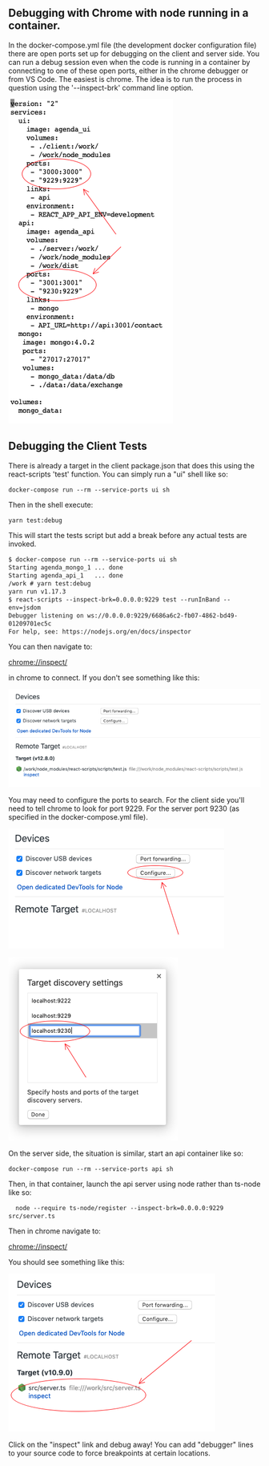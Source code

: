 Debugging with Chrome with node running in a container.
-------------------------------------------------------

In the docker-compose.yml file (the development docker configuration file) there
are open ports set up for debugging on the client and server side. You
can run a debug session even when the code is running in a container 
by connecting to one of these open ports, either in the chrome debugger
or from VS Code. The easiest is chrome. The idea is to run the process 
in question using the '--inspect-brk' command line option. 

![docker-compose-ports](docker-compose-ports.png)

Debugging the Client Tests
--------------------------

There is already a target in the client package.json that does this using 
the react-scripts 'test' function. You can simply run a "ui" shell like so:

    docker-compose run --rm --service-ports ui sh
    
Then in the shell execute:

    yarn test:debug
    
This will start the tests script but add a break before any actual tests are invoked.

    $ docker-compose run --rm --service-ports ui sh
    Starting agenda_mongo_1 ... done
    Starting agenda_api_1   ... done
    /work # yarn test:debug
    yarn run v1.17.3
    $ react-scripts --inspect-brk=0.0.0.0:9229 test --runInBand --env=jsdom
    Debugger listening on ws://0.0.0.0:9229/6686a6c2-fb07-4862-bd49-01209701ec5c
    For help, see: https://nodejs.org/en/docs/inspector

You can then navigate to:

[chrome://inspect/](chrome://inspect/)

in chrome to connect. If you don't see something like this:

![chrome inspect client veiw](chrome_inspect_client_view.png)

You may need to configure the ports to search. For the client side you'll need to
tell chrome to look for port 9229. For the server port 9230 (as specified in the 
docker-compose.yml file).

![chrome configure button](chrome_configure_button.png)

![chrome-configure dialog](chrome_configure_dialog.png)

On the server side, the situation is similar, start an api container like so:

    docker-compose run --rm --service-ports api sh

Then, in that container, launch the api server using node rather than ts-node like so:

      node --require ts-node/register --inspect-brk=0.0.0.0:9229 src/server.ts 

Then in chrome navigate to: 

[chrome://inspect/](chrome://inspect/)

You should see something like this:

![chrome inspect server](chrome_inspect_server_view.png)

Click on the "inspect" link and debug away! You can add "debugger" 
lines to your source code to force breakpoints at certain locations.
